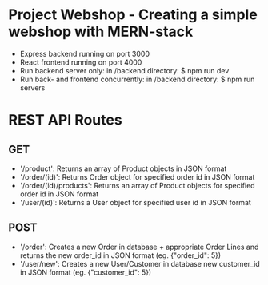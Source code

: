 # Project Webshop - Creating a simple webshop with MERN-stack

- Express backend running on port 3000
- React frontend running on port 4000
- Run backend server only: in /backend directory: $ npm run dev
- Run back- and frontend concurrently: in /backend directory: $ npm run servers

# REST API Routes
## GET
- '/product': Returns an array of Product objects in JSON format
- '/order/(id)': Returns Order object for specified order id in JSON format
- '/order/(id)/products': Returns an array of Product objects for specified order id in JSON format
- '/user/(id)': Returns a User object for specified user id in JSON format

## POST
- '/order': Creates a new Order in database + appropriate Order Lines and returns the new order_id in JSON format (eg. {"order_id": 5})
- '/user/new': Creates a new User/Customer in database new customer_id in JSON format (eg. {"customer_id": 5})